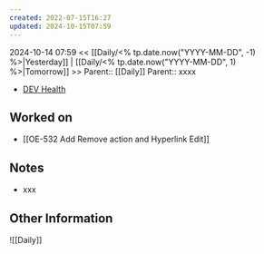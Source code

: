 ```yaml
---
created: 2022-07-15T16:27
updated: 2024-10-15T07:59
---
```

2024-10-14 07:59
<< [[Daily/<% tp.date.now("YYYY-MM-DD", -1) %>|Yesterday]] | [[Daily/<% tp.date.now("YYYY-MM-DD", 1) %>|Tomorrow]] >>
Parent:: [[Daily]] 
Parent:: xxxx

- [DEV Health](https://health-configdev.mixtelematics.com/public/mapshow.htm?id=2001&mapid=1A35514B-E08F-4B7C-90B8-CD1774AE8CA3)

## Worked on

- [[OE-532 Add Remove action and Hyperlink Edit]]

## Notes

- xxx

## Other Information

![[Daily]]
